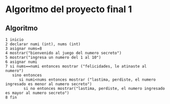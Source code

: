 # Algoritmo del proyecto final 1
## Algoritmo
    1 inicio
    2 declarar numi (int), nums (int)
    3 asignar nums=8
    4 mostrar("bienvenido al juego del numero secreto")
    5 mostrar("ingresa un numero del 1 al 10")
    6 asignar numi
    7 si nums==numi entonces mostrar ("felicidades, le atinaste al numero")
       sino entonces 
          si numi<nums entonces mostrar ("lastima, perdiste, el numero ingresado es menor al numero secreto")
            si no entonces mostrar("lastima, perdiste, el numero ingresado es mayor al numero secreto")
    8 fin
